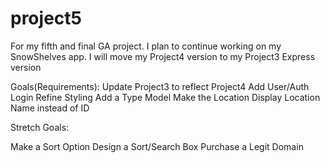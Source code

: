 # project5

For my fifth and final GA project. I plan to continue working on my SnowShelves app.
I will move my Project4 version to my Project3 Express version

Goals(Requirements):
Update Project3 to reflect Project4
Add User/Auth Login
Refine Styling
Add a Type Model
Make the Location Display Location Name instead of ID


Stretch Goals:

Make a Sort Option
Design a Sort/Search Box
Purchase a Legit Domain
